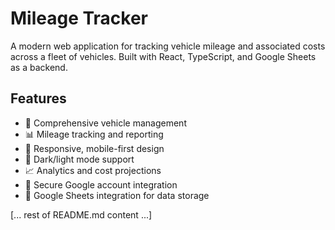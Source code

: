 # Mileage Tracker

A modern web application for tracking vehicle mileage and associated costs across a fleet of vehicles. Built with React, TypeScript, and Google Sheets as a backend.

## Features

- 🚗 Comprehensive vehicle management
- 📊 Mileage tracking and reporting
- 📱 Responsive, mobile-first design
- 🌙 Dark/light mode support
- 📈 Analytics and cost projections
- 🔐 Secure Google account integration
- 📑 Google Sheets integration for data storage

[... rest of README.md content ...]